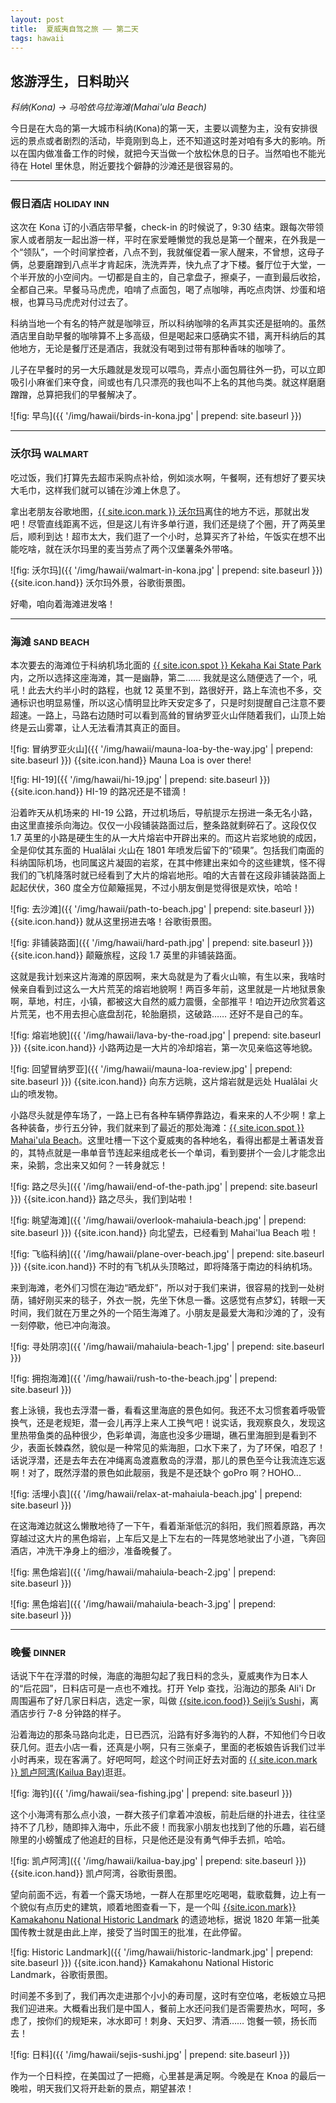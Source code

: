 ```yaml
---
layout: post
title:  夏威夷自驾之旅 —— 第二天
tags: hawaii
---
```


## 悠游浮生，日料助兴

_科纳(Kona) -> 马哈依乌拉海滩(Mahai'ula Beach)_

今日是在大岛的第一大城市科纳(Kona)的第一天，主要以调整为主，没有安排很远的景点或者剧烈的活动，毕竟刚到岛上，还不知道这时差对咱有多大的影响。所以在国内做准备工作的时候，就把今天当做一个放松休息的日子。当然咱也不能光待在 Hotel 里休息，附近要找个僻静的沙滩还是很容易的。
<!--more-->

---

### 假日酒店 <small>HOLIDAY INN</small>
这次在 Kona 订的小酒店带早餐，check-in 的时候说了，9:30 结束。跟每次带领家人或者朋友一起出游一样，平时在家爱睡懒觉的我总是第一个醒来，在外我是一个“领队”，一个时间掌控者，八点不到，我就催促着一家人醒来，不曾想，这母子俩，总要磨蹭到八点半才肯起床，洗洗弄弄，快九点了才下楼。餐厅位于大堂，一个半开放的小空间内。一切都是自主的，自己拿盘子，擦桌子，一直到最后收拾，全都自己来。早餐马马虎虎，咱啃了点面包，喝了点咖啡，再吃点肉饼、炒蛋和培根，也算马马虎虎对付过去了。

科纳当地一个有名的特产就是咖啡豆，所以科纳咖啡的名声其实还是挺响的。虽然酒店里自助早餐的咖啡算不上多高级，但是喝起来口感确实不错，离开科纳后的其他地方，无论是餐厅还是酒店，我就没有喝到过带有那种香味的咖啡了。

儿子在早餐时的另一大乐趣就是发现可以喂鸟，弄点小面包屑往外一扔，可以立即吸引小麻雀们来夺食，间或也有几只漂亮的我也叫不上名的其他鸟类。就这样磨磨蹭蹭，总算把我们的早餐解决了。

![fig: 早鸟]({{ '/img/hawaii/birds-in-kona.jpg' | prepend: site.baseurl }})

---

### 沃尔玛 <small>WALMART</small>
吃过饭，我们打算先去超市采购点补给，例如淡水啊，午餐啊，还有想好了要买块大毛巾，这样我们就可以铺在沙滩上休息了。

拿出老朋友谷歌地图，[{{ site.icon.mark }} 沃尔玛](https://goo.gl/DMZmTC)离住的地方不远，那就出发吧！尽管直线距离不远，但是这儿有许多单行道，我们还是绕了个圈，开了两英里后，顺利到达！超市太大，我们逛了一个小时，总算买齐了补给，午饭实在想不出能吃啥，就在沃尔玛里的麦当劳点了两个汉堡薯条外带咯。

![fig: 沃尔玛]({{ '/img/hawaii/walmart-in-kona.jpg' | prepend: site.baseurl }})
{{site.icon.hand}} <span>沃尔玛外景，谷歌街景图。</span>

好嘞，咱向着海滩进发咯！

---

### 海滩 <small>SAND BEACH</small>
本次要去的海滩位于科纳机场北面的 [{{ site.icon.spot }} Kekaha Kai State Park](https://goo.gl/jP7iJ4) 内，之所以选择这座海滩，其一是幽静，第二…… 我就是这么随便选了一个，吼吼！此去大约半小时的路程，也就 12 英里不到，路很好开，路上车流也不多，交通标识也明显易懂，所以这心情明显比昨天安定多了，只是时刻提醒自己注意不要超速。一路上，马路右边随时可以看到高耸的冒纳罗亚火山伴随着我们，山顶上始终是云山雾罩，让人无法看清其真正的面目。

![fig: 冒纳罗亚火山]({{ '/img/hawaii/mauna-loa-by-the-way.jpg' | prepend: site.baseurl }})
{{site.icon.hand}} <span>Mauna Loa is over there!</span>

![fig: HI-19]({{ '/img/hawaii/hi-19.jpg' | prepend: site.baseurl }})
{{site.icon.hand}} <span>HI-19 的路况还是不错滴！</span>

沿着昨天从机场来的 HI-19 公路，开过机场后，导航提示左拐进一条无名小路，由这里直接杀向海边。仅仅一小段铺装路面过后，整条路就剩碎石了。这段仅仅 1.7 英里的小路是硬生生的从一大片熔岩中开辟出来的。而这片岩浆地貌的成因，全是仰仗其东面的 Hualālai 火山在 1801 年喷发后留下的“硕果”。包括我们南面的科纳国际机场，也同属这片凝固的岩浆，在其中修建出来如今的这些建筑，怪不得我们的飞机降落时就已经看到了大片的熔岩地形。咱的大吉普在这段非铺装路面上起起伏伏，360 度全方位颠簸摇晃，不过小朋友倒是觉得很是欢快，哈哈！

![fig: 去沙滩]({{ '/img/hawaii/path-to-beach.jpg' | prepend: site.baseurl }})
{{site.icon.hand}} <span>就从这里拐进去咯！谷歌街景图。</span>

![fig: 非铺装路面]({{ '/img/hawaii/hard-path.jpg' | prepend: site.baseurl }})
{{site.icon.hand}} <span>颠簸旅程，这段 1.7 英里的非铺装路面。</span>

这就是我计划来这片海滩的原因啊，来大岛就是为了看火山嘛，有生以来，我啥时候亲自看到过这么一大片荒芜的熔岩地貌啊！两百多年前，这里就是一片地狱景象啊，草地，村庄，小镇，都被这大自然的威力震慑，全部推平！咱边开边欣赏着这片荒芜，也不用去担心底盘刮花，轮胎磨损，这破路…… 还好不是自己的车。

![fig: 熔岩地貌]({{ '/img/hawaii/lava-by-the-road.jpg' | prepend: site.baseurl }})
{{site.icon.hand}} <span>小路两边是一大片的冷却熔岩，第一次见亲临这等地貌。</span>

![fig: 回望冒纳罗亚]({{ '/img/hawaii/mauna-loa-review.jpg' | prepend: site.baseurl }})
{{site.icon.hand}} <span>向东方远眺，这片熔岩就是远处 Hualālai 火山的喷发物。</span>

小路尽头就是停车场了，一路上已有各种车辆停靠路边，看来来的人不少啊！拿上各种装备，步行五分钟，我们就来到了最近的那处海滩：[{{ site.icon.spot }} Mahai'ula Beach](https://goo.gl/Tu2Sut)。这里吐槽一下这个夏威夷的各种地名，看得出都是土著语发音的，其特点就是一串单音节连起来组成老长一个单词，看到要拼个一会儿才能念出来，染鹅，念出来又如何？一转身就忘！

![fig: 路之尽头]({{ '/img/hawaii/end-of-the-path.jpg' | prepend: site.baseurl }})
{{site.icon.hand}} <span>路之尽头，我们到站啦！</span>

![fig: 眺望海滩]({{ '/img/hawaii/overlook-mahaiula-beach.jpg' | prepend: site.baseurl }})
{{site.icon.hand}} <span>向北望去，已经看到 Mahai'lua Beach 啦！</span>

![fig: 飞临科纳]({{ '/img/hawaii/plane-over-beach.jpg' | prepend: site.baseurl }})
{{site.icon.hand}} <span>不时的有飞机从头顶略过，即将降落于南边的科纳机场。</span>

来到海滩，老外们习惯在海边“晒龙虾”，所以对于我们来讲，很容易的找到一处树荫，铺好刚买来的毯子，外衣一脱，先坐下休息一番。这感觉有点梦幻，转眼一天时间，我们就在万里之外的一个陌生海滩了。小朋友是最爱大海和沙滩的了，没有一刻停歇，他已冲向海浪。

![fig: 寻处阴凉]({{ '/img/hawaii/mahaiula-beach-1.jpg' | prepend: site.baseurl }})

![fig: 拥抱海滩]({{ '/img/hawaii/rush-to-the-beach.jpg' | prepend: site.baseurl }})

套上泳镜，我也去浮潜一番，看看这里海底的景色如何。我还不太习惯套着呼吸管换气，还是老规矩，潜一会儿再浮上来人工换气吧！说实话，我观察良久，发现这里热带鱼类的品种很少，色彩单调，海底也没多少珊瑚，礁石里海胆到是看到不少，表面长棘森然，貌似是一种常见的紫海胆，口水下来了，为了环保，咱忍了！话说浮潜，还是去年去在冲绳离岛渡嘉敷岛的浮潜，那儿的景色至今让我流连忘返啊！对了，既然浮潜的景色如此靓丽，我是不是还缺个 goPro 啊？HOHO...

![fig: 活埋小袁]({{ '/img/hawaii/relax-at-mahaiula-beach.jpg' | prepend: site.baseurl }})

在这海滩边就这么懒散地待了一下午，看着渐渐低沉的斜阳，我们照着原路，再次穿越过这大片的黑色熔岩，上车后又是上下左右的一阵晃悠地驶出了小道，飞奔回酒店，冲洗干净身上的细沙，准备晚餐了。

![fig: 黑色熔岩]({{ '/img/hawaii/mahaiula-beach-2.jpg' | prepend: site.baseurl }})

![fig: 黑色熔岩]({{ '/img/hawaii/mahaiula-beach-3.jpg' | prepend: site.baseurl }})

---

### 晚餐 <small>DINNER</small>

话说下午在浮潜的时候，海底的海胆勾起了我日料的念头，夏威夷作为日本人的“后花园”，日料店可是一点也不难找。打开 Yelp 查找，沿海边的那条 Ali'i Dr 周围遍布了好几家日料店，选定一家，叫做 [{{site.icon.food}} Seiji’s Sushi](https://goo.gl/UAZuUn)，离酒店步行 7-8 分钟路的样子。

沿着海边的那条马路向北走，日已西沉，沿路有好多海钓的人群，不知他们今日收获几何。逛去小店一看，还真是小啊，只有三张桌子，里面的老板娘告诉我们过半小时再来，现在客满了。好吧呵呵，趁这个时间正好去对面的 [{{ site.icon.mark }} 凯卢阿湾(Kailua Bay)](https://goo.gl/L1T7Yv)逛逛。

![fig: 海钓]({{ '/img/hawaii/sea-fishing.jpg' | prepend: site.baseurl }})

这个小海湾有那么点小浪，一群大孩子们拿着冲浪板，前赴后继的扑进去，往往坚持不了几秒，随即摔入海中，乐此不疲！而我家小朋友也找到了他的乐趣，岩石缝隙里的小螃蟹成了他追赶的目标，只是他还是没有勇气伸手去抓，哈哈。

![fig: 凯卢阿湾]({{ '/img/hawaii/kailua-bay.jpg' | prepend: site.baseurl }})
{{site.icon.hand}} <span>凯卢阿湾，谷歌街景图。</span>

望向前面不远，有着一个露天场地，一群人在那里吃吃喝喝，载歌载舞，边上有一个貌似有点历史的建筑，顺着地图查看一下，是一个叫 [{{site.icon.mark}} Kamakahonu National Historic Landmark](https://goo.gl/V1moE8) 的遗迹地标，据说 1820 年第一批美国传教士就是由此上岸，接受了当时国王的批准，在此停留。

![fig: Historic Landmark]({{ '/img/hawaii/historic-landmark.jpg' | prepend: site.baseurl }})
{{site.icon.hand}} <span>Kamakahonu National Historic Landmark，谷歌街景图。</span>

时间差不多到了，我们再次走进那个小小的寿司屋，这时有空位咯，老板娘立马把我们迎进来。大概看出我们是中国人，餐前上水还问我们是否需要热水，呵呵，多虑了，按你们的规矩来，冰水即可！刺身、天妇罗、清酒…… 饱餐一顿，扬长而去！

![fig: 日料]({{ '/img/hawaii/sejis-sushi.jpg' | prepend: site.baseurl }})

作为一个日料控，在美国过了一把瘾，心里甚是满足啊。今晚是在 Knoa 的最后一晚啦，明天我们又将开赴新的景点，期望甚浓！